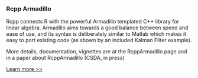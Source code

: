 
### Rcpp Armadillo

Rcpp connects R with the powerful Armadillo templated C++ library for linear algebra. Armadillo aims towards a good balance between speed and ease of use, and its syntax is deliberately similar to Matlab which makes it easy to port existing code (as shown by an included Kalman Filter example).

More details, documentation, vignettes are at the RcppArmadillo page and in a paper about RcppArmadillo (CSDA, in press)

<a class="btn btn-md btn-primary" href="http://dirk.eddelbuettel.com/code/rcpp.armadillo.html" role="button">Learn more >></a>